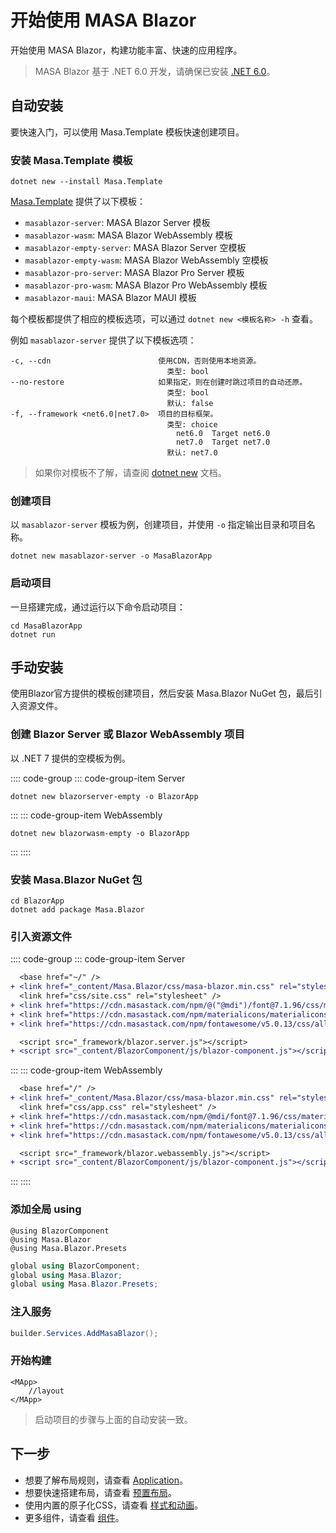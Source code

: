 # 开始使用 MASA Blazor

开始使用 MASA Blazor，构建功能丰富、快速的应用程序。

> MASA Blazor 基于 .NET 6.0 开发，请确保已安装 [.NET 6.0](https://dotnet.microsoft.com/download/dotnet/6.0)。

## 自动安装

要快速入门，可以使用 Masa.Template 模板快速创建项目。

### 安装 Masa.Template 模板

```shell
dotnet new --install Masa.Template
```

[Masa.Template](https://github.com/masastack/MASA.Template) 提供了以下模板：

- `masablazor-server`: MASA Blazor Server 模板
- `masablazor-wasm`: MASA Blazor WebAssembly 模板
- `masablazor-empty-server`: MASA Blazor Server 空模板
- `masablazor-empty-wasm`: MASA Blazor WebAssembly 空模板
- `masablazor-pro-server`: MASA Blazor Pro Server 模板
- `masablazor-pro-wasm`: MASA Blazor Pro WebAssembly 模板
- `masablazor-maui`: MASA Blazor MAUI 模板

每个模板都提供了相应的模板选项，可以通过 `dotnet new <模板名称> -h` 查看。

例如 `masablazor-server` 提供了以下模板选项：

```shell
-c, --cdn                        使用CDN，否则使用本地资源。
                                   类型: bool
--no-restore                     如果指定，则在创建时跳过项目的自动还原。
                                   类型: bool
                                   默认: false
-f, --framework <net6.0|net7.0>  项目的目标框架。
                                   类型: choice
                                     net6.0  Target net6.0
                                     net7.0  Target net7.0
                                   默认: net7.0
```

> 如果你对模板不了解，请查阅 [dotnet new](https://docs.microsoft.com/zh-cn/dotnet/core/tools/dotnet-new) 文档。

### 创建项目

以 `masablazor-server` 模板为例，创建项目，并使用 `-o` 指定输出目录和项目名称。

```shell
dotnet new masablazor-server -o MasaBlazorApp
```

### 启动项目

一旦搭建完成，通过运行以下命令启动项目：

```shell
cd MasaBlazorApp
dotnet run
```

## 手动安装

使用Blazor官方提供的模板创建项目，然后安装 Masa.Blazor NuGet 包，最后引入资源文件。

### 创建 Blazor Server 或 Blazor WebAssembly 项目

以 .NET 7 提供的空模板为例。

:::: code-group
::: code-group-item Server
```shell
dotnet new blazorserver-empty -o BlazorApp
```
:::
::: code-group-item WebAssembly
```shell
dotnet new blazorwasm-empty -o BlazorApp
```
:::
::::

### 安装 Masa.Blazor NuGet 包

```shell
cd BlazorApp
dotnet add package Masa.Blazor
```

### 引入资源文件

:::: code-group
::: code-group-item Server
```diff Pages/_Host.cshtml
  <base href="~/" />
+ <link href="_content/Masa.Blazor/css/masa-blazor.min.css" rel="stylesheet" />
  <link href="css/site.css" rel="stylesheet" />
+ <link href="https://cdn.masastack.com/npm/@("@mdi")/font@7.1.96/css/materialdesignicons.min.css" rel="stylesheet">
+ <link href="https://cdn.masastack.com/npm/materialicons/materialicons.css" rel="stylesheet">
+ <link href="https://cdn.masastack.com/npm/fontawesome/v5.0.13/css/all.css" rel="stylesheet">

  <script src="_framework/blazor.server.js"></script>
+ <script src="_content/BlazorComponent/js/blazor-component.js"></script>
```
:::
::: code-group-item WebAssembly
```diff wwwroot\index.html
  <base href="/" />
+ <link href="_content/Masa.Blazor/css/masa-blazor.min.css" rel="stylesheet" />
  <link href="css/app.css" rel="stylesheet" />
+ <link href="https://cdn.masastack.com/npm/@mdi/font@7.1.96/css/materialdesignicons.min.css" rel="stylesheet">
+ <link href="https://cdn.masastack.com/npm/materialicons/materialicons.css" rel="stylesheet">
+ <link href="https://cdn.masastack.com/npm/fontawesome/v5.0.13/css/all.css" rel="stylesheet">

  <script src="_framework/blazor.webassembly.js"></script>
+ <script src="_content/BlazorComponent/js/blazor-component.js"></script>
```
:::
::::

### 添加全局 using

```razor _Imports.razor
@using BlazorComponent
@using Masa.Blazor
@using Masa.Blazor.Presets
```

```csharp _Imports.cs
global using BlazorComponent;
global using Masa.Blazor;
global using Masa.Blazor.Presets;
```

### 注入服务

```csharp Program.cs
builder.Services.AddMasaBlazor();
```

### 开始构建

```razor MainLayout.razor
<MApp>
    //layout 
</MApp>
```

> 启动项目的步骤与上面的自动安装一致。

## 下一步

- 想要了解布局规则，请查看 [Application](/blazor/components/application)。
- 想要快速搭建布局，请查看 [预置布局](/blazor/getting-started/wireframes)。
- 使用内置的原子化CSS，请查看 [样式和动画](/blazor/styles-and-animations/border-radius)。
- 更多组件，请查看 [组件](/blazor/components/all)。
